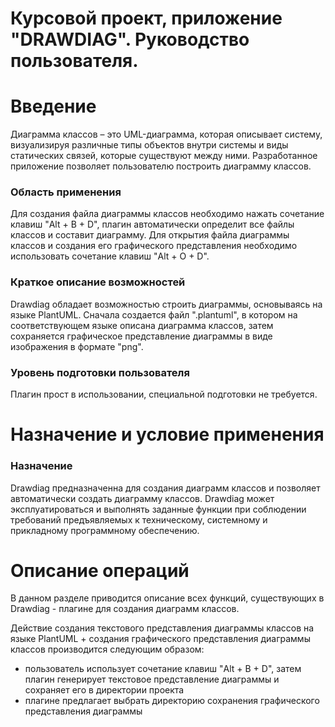 # Курсовой проект, приложение "DRAWDIAG". Руководство пользователя.
# Введение

Диаграмма классов – это UML-диаграмма, которая описывает систему, визуализируя различные типы объектов внутри системы и виды статических связей, которые существуют между ними. Разработанное приложение позволяет пользователю построить диаграмму классов.
### Область применения

Для создания файла диаграммы классов необходимо нажать сочетание клавиш "Alt + B + D", плагин автоматически определит все файлы классов и составит диаграмму. Для открытия файла диаграммы классов и создания его графического представления необходимо использовать сочетание клавиш "Alt + O + D".
### Краткое описание возможностей

Drawdiag обладает возможностью строить диаграммы, основываясь на языке PlantUML. Сначала создается файл ".plantuml", в котором на соответствующем языке описана диаграмма классов, затем сохраняется графическое представление диаграммы в виде изображения в формате "png".
### Уровень подготовки пользователя
  Плагин прост в использовании, специальной подготовки не требуется.

# Назначение и условие применения
### Назначение

Drawdiag предназначенна для создания диаграмм классов и позволяет автоматически создать диаграмму классов.
Drawdiag может эксплуатироваться и выполнять заданные функции при соблюдении требований предъявляемых к техническому, системному и прикладному программному обеспечению.

# Описание операций
В данном разделе приводится описание всех функций, существующих в Drawdiag - плагине для создания диаграмм классов.  
  
Действие создания текстового представления диаграммы классов на языке PlantUML + создания графического представления диаграммы классов производится следующим образом:  
* пользователь использует сочетание клавиш "Alt + B + D", затем плагин генерирует текстовое представление диаграммы и сохраняет его в директории проекта  
* плагине предлагает выбрать директорию сохранения графического представления диаграммы
